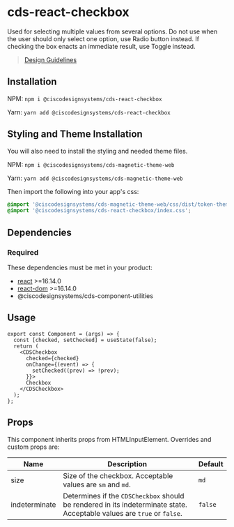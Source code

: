 # cds-react-checkbox

Used for selecting multiple values from several options. Do not use when the user should only select one option, use Radio button instead. If checking the box enacts an immediate result, use Toggle instead.

> [Design Guidelines](https://magnetic.cisco.com/0a43ab5cd/p/71e3ca-checkbox-)

## Installation

NPM: `npm i @ciscodesignsystems/cds-react-checkbox`

Yarn: `yarn add @ciscodesignsystems/cds-react-checkbox`

## Styling and Theme Installation

You will also need to install the styling and needed theme files.

NPM: `npm i @ciscodesignsystems/cds-magnetic-theme-web`

Yarn: `yarn add @ciscodesignsystems/cds-magnetic-theme-web`

Then import the following into your app's css:

```css
@import '@ciscodesignsystems/cds-magnetic-theme-web/css/dist/token-theme-light-variables.css';
@import '@ciscodesignsystems/cds-react-checkbox/index.css';
```

## Dependencies

### Required

These dependencies must be met in your product:

- [react](https://www.npmjs.com/package/react) >=16.14.0
- [react-dom](https://www.npmjs.com/package/react-dom) >=16.14.0
- @ciscodesignsystems/cds-component-utilities

## Usage

```tsx
export const Component = (args) => {
  const [checked, setChecked] = useState(false);
  return (
    <CDSCheckbox
      checked={checked}
      onChange={(event) => {
        setChecked((prev) => !prev);
      }}>
      Checkbox
    </CDSCheckbox>
  );
};
```

## Props

This component inherits props from HTMLInputElement. Overrides and custom props are:

| Name          | Description                                                                                                             | Default |
| ------------- | ----------------------------------------------------------------------------------------------------------------------- | ------- |
| size          | Size of the checkbox. Acceptable values are `sm` and `md`.                                                              | `md`    |
| indeterminate | Determines if the `CDSCheckbox` should be rendered in its indeterminate state. Acceptable values are `true` or `false`. | `false` |
